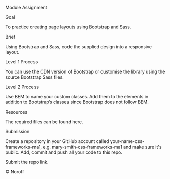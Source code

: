 Module Assignment

Goal

To practice creating page layouts using Bootstrap and Sass.

Brief

Using Bootstrap and Sass, code the supplied design into a responsive layout.

Level 1 Process

You can use the CDN version of Bootstrap or customise the library using the source Bootstrap Sass files.

Level 2 Process

Use BEM to name your custom classes. Add them to the elements in addition to Bootstrap’s classes since Bootstrap does not follow BEM.

Resources

The required files can be found here.

Submission

Create a repository in your GitHub account called your-name-css-frameworks-ma1, e.g. mary-smith-css-frameworks-ma1 and make sure it's public.
Add, commit and push all your code to this repo.

Submit the repo link.

© Noroff
